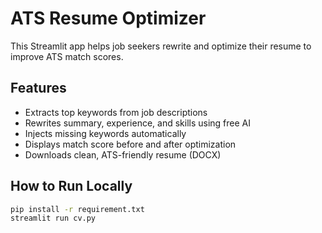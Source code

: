 # ATS Resume Optimizer

This Streamlit app helps job seekers rewrite and optimize their resume to improve ATS match scores.

## Features
- Extracts top keywords from job descriptions
- Rewrites summary, experience, and skills using free AI
- Injects missing keywords automatically
- Displays match score before and after optimization
- Downloads clean, ATS-friendly resume (DOCX)

## How to Run Locally

```bash
pip install -r requirement.txt
streamlit run cv.py
